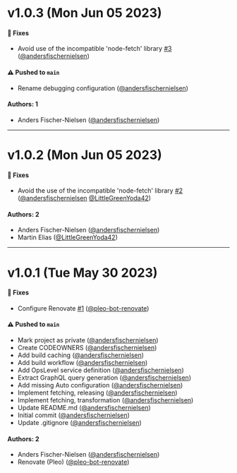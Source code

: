 # v1.0.3 (Mon Jun 05 2023)

#### 🐞 Fixes

- Avoid use of the incompatible 'node-fetch' library [#3](https://github.com/pleo-io/golden-retriever/pull/3) ([@andersfischernielsen](https://github.com/andersfischernielsen))

#### ⚠️ Pushed to `main`

- Rename debugging configuration ([@andersfischernielsen](https://github.com/andersfischernielsen))

#### Authors: 1

- Anders Fischer-Nielsen ([@andersfischernielsen](https://github.com/andersfischernielsen))

---

# v1.0.2 (Mon Jun 05 2023)

#### 🐞 Fixes

- Avoid the use of the incompatible 'node-fetch' library [#2](https://github.com/pleo-io/golden-retriever/pull/2) ([@andersfischernielsen](https://github.com/andersfischernielsen) [@LittleGreenYoda42](https://github.com/LittleGreenYoda42))

#### Authors: 2

- Anders Fischer-Nielsen ([@andersfischernielsen](https://github.com/andersfischernielsen))
- Martin Elias ([@LittleGreenYoda42](https://github.com/LittleGreenYoda42))

---

# v1.0.1 (Tue May 30 2023)

#### 🐞 Fixes

- Configure Renovate [#1](https://github.com/pleo-io/golden-retriever/pull/1) ([@pleo-bot-renovate](https://github.com/pleo-bot-renovate))

#### ⚠️ Pushed to `main`

- Mark project as private ([@andersfischernielsen](https://github.com/andersfischernielsen))
- Create CODEOWNERS ([@andersfischernielsen](https://github.com/andersfischernielsen))
- Add build caching ([@andersfischernielsen](https://github.com/andersfischernielsen))
- Add build workflow ([@andersfischernielsen](https://github.com/andersfischernielsen))
- Add OpsLevel service definition ([@andersfischernielsen](https://github.com/andersfischernielsen))
- Extract GraphQL query generation ([@andersfischernielsen](https://github.com/andersfischernielsen))
- Add missing Auto configuration ([@andersfischernielsen](https://github.com/andersfischernielsen))
- Implement fetching, releasing ([@andersfischernielsen](https://github.com/andersfischernielsen))
- Implement fetching, transformation ([@andersfischernielsen](https://github.com/andersfischernielsen))
- Update README.md ([@andersfischernielsen](https://github.com/andersfischernielsen))
- Initial commit ([@andersfischernielsen](https://github.com/andersfischernielsen))
- Update .gitignore ([@andersfischernielsen](https://github.com/andersfischernielsen))

#### Authors: 2

- Anders Fischer-Nielsen ([@andersfischernielsen](https://github.com/andersfischernielsen))
- Renovate (Pleo) ([@pleo-bot-renovate](https://github.com/pleo-bot-renovate))
